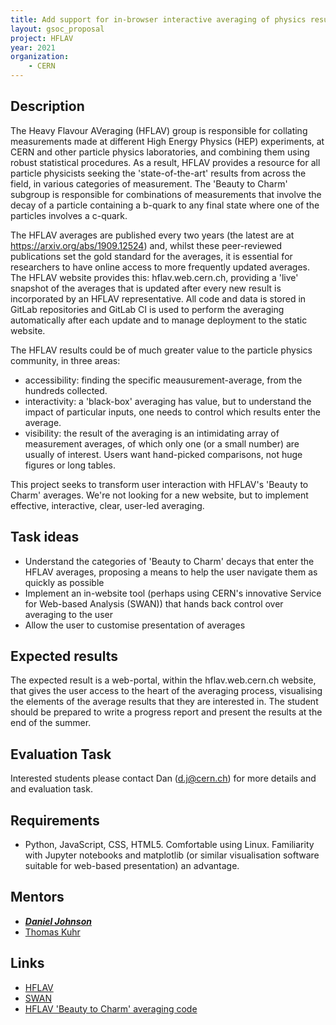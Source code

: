 ```yaml
---
title: Add support for in-browser interactive averaging of physics results
layout: gsoc_proposal
project: HFLAV
year: 2021
organization:
    - CERN
---
```


## Description
The Heavy Flavour AVeraging (HFLAV) group is responsible for collating measurements made at different High Energy Physics (HEP) experiments, at CERN and other particle physics laboratories, and combining them using robust statistical procedures. As a result, HFLAV provides a resource for all particle physicists seeking the 'state-of-the-art' results from across the field, in various categories of measurement. The 'Beauty to Charm' subgroup is responsible for combinations of measurements that involve the decay of a particle containing a b-quark to any final state where one of the particles involves a c-quark.

The HFLAV averages are published every two years (the latest are at https://arxiv.org/abs/1909.12524) and, whilst these peer-reviewed publications set the gold standard for the averages, it is essential for researchers to have online access to more frequently updated averages. The HFLAV website provides this: hflav.web.cern.ch, providing a 'live' snapshot of the averages that is updated after every new result is incorporated by an HFLAV representative. All code and data is stored in GitLab repositories and GitLab CI is used to perform the averaging automatically after each update and to manage deployment to the static website.

The HFLAV results could be of much greater value to the particle physics community, in three areas:
- accessibility: finding the specific meausurement-average, from the hundreds collected.
- interactivity: a 'black-box' averaging has value, but to understand the impact of particular inputs, one needs to control which results enter the average.
- visibility: the result of the averaging is an intimidating array of measurement averages, of which only one (or a small number) are usually of interest. Users want hand-picked comparisons, not huge figures or long tables.

This project seeks to transform user interaction with HFLAV's 'Beauty to Charm' averages. We're not looking for a new website, but to implement effective, interactive, clear, user-led averaging.

## Task ideas
 * Understand the categories of 'Beauty to Charm' decays that enter the HFLAV averages, proposing a means to help the user navigate them as quickly as possible
 * Implement an in-website tool (perhaps using CERN's innovative Service for Web-based Analysis (SWAN)) that hands back control over averaging to the user
 * Allow the user to customise presentation of averages

## Expected results
The expected result is a web-portal, within the hflav.web.cern.ch website, that gives the user access to the heart of the averaging process, visualising the elements of the average results that they are interested in. The student should be prepared to write a progress report and present the results at the end of the summer.

## Evaluation Task
Interested students please contact Dan (d.j@cern.ch) for more details and and evaluation task.

## Requirements
 * Python, JavaScript, CSS, HTML5. Comfortable using Linux. Familiarity with Jupyter notebooks and matplotlib (or similar visualisation software suitable for web-based presentation) an advantage.

## Mentors
 * ***[Daniel Johnson](mailto:d.j@cern.ch)***
 * [Thomas Kuhr](mailto:Thomas.Kuhr@lmu.de)

## Links
 * [HFLAV](https://hflav.web.cern.ch/)
 * [SWAN](https://swan.web.cern.ch/)
 * [HFLAV 'Beauty to Charm' averaging code](https://gitlab.cern.ch/hflav/b2charm)
